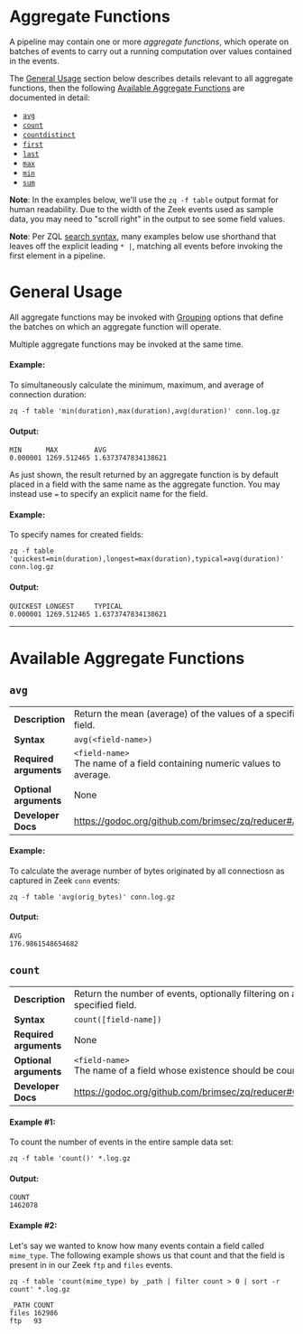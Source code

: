 # Aggregate Functions

A pipeline may contain one or more _aggregate functions_, which operate on
batches of events to carry out a running computation over values contained in
the events.

The [General Usage](#general-usage) section below describes details
relevant to all aggregate functions, then the following
[Available Aggregate Functions](#available-aggregate-functions) are
documented in detail:

* [`avg`](#avg)
* [`count`](#count)
* [`countdistinct`](#countdistinct)
* [`first`](#first)
* [`last`](#last)
* [`max`](#max)
* [`min`](#min)
* [`sum`](#sum)

**Note**: In the examples below, we'll use the `zq -f table` output format for human readability. Due to the width of the Zeek events used as sample data, you may need to "scroll right" in the output to see some field values.

**Note**: Per ZQL [search syntax](../search-syntax/README.md), many examples below use shorthand that leaves off the explicit leading `* |`, matching all events before invoking the first element in a pipeline.

# General Usage

All aggregate functions may be invoked with [Grouping](../Grouping/README.md)
options that define the batches on which an aggregate function will operate.

Multiple aggregate functions may be invoked at the same time.

#### Example:

To simultaneously calculate the minimum, maximum, and average of connection
duration:

```zq-command
zq -f table 'min(duration),max(duration),avg(duration)' conn.log.gz
```

#### Output:
```zq-output
MIN      MAX         AVG
0.000001 1269.512465 1.6373747834138621
```

As just shown, the result returned by an aggregate function is by default
placed in a field with the same name as the aggregate function. You may
instead use `=` to specify an explicit name for the field.

#### Example:

To specify names for created fields:

```zq-command
zq -f table 'quickest=min(duration),longest=max(duration),typical=avg(duration)' conn.log.gz
```

#### Output:
```zq-output
QUICKEST LONGEST     TYPICAL
0.000001 1269.512465 1.6373747834138621
```

---

# Available Aggregate Functions

## `avg`

|                           |                                                                |
| ------------------------- | -------------------------------------------------------------- |
| **Description**           | Return the mean (average) of the values of a specified field.  | 
| **Syntax**                | `avg(<field-name>)`                                            |
| **Required<br>arguments** | `<field-name>`<br>The name of a field containing numeric values to average. |
| **Optional<br>arguments** | None                                                           |
| **Developer Docs**        | https://godoc.org/github.com/brimsec/zq/reducer#Avg            |

#### Example:

To calculate the average number of bytes originated by all connectiosn as
captured in Zeek `conn` events:

```zq-command
zq -f table 'avg(orig_bytes)' conn.log.gz
```

#### Output:
```zq-output
AVG
176.9861548654682
```

## `count`

|                           |                                                                |
| ------------------------- | -------------------------------------------------------------- |
| **Description**           | Return the number of events, optionally filtering on a specified field. |
| **Syntax**                | `count([field-name])`                                          |
| **Required<br>arguments** | None                                                           |
| **Optional<br>arguments** | `<field-name>`<br>The name of a field whose existence should be counted. |
| **Developer Docs**        | https://godoc.org/github.com/brimsec/zq/reducer#Count          |

#### Example #1:

To count the number of events in the entire sample data set:

```zq-command
zq -f table 'count()' *.log.gz
```

#### Output:
```zq-output
COUNT
1462078
```

#### Example #2:

Let's say we wanted to know how many events contain a field called `mime_type`.
The following example shows us that count and that the field is present in
in our Zeek `ftp` and `files` events.

```zq-command
zq -f table 'count(mime_type) by _path | filter count > 0 | sort -r count' *.log.gz
```

```zq-output
_PATH COUNT
files 162986
ftp   93
```
